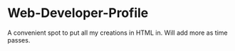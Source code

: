 # Web-Developer-Profile
A convenient spot to put all my creations in HTML in. Will add more as time passes.
